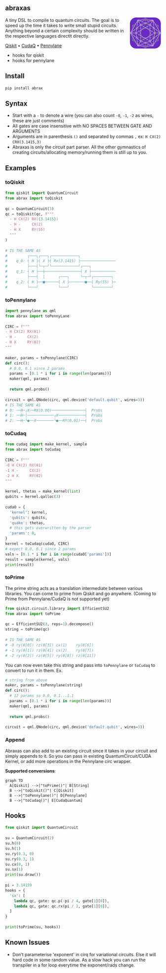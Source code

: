 ## abraxas

<img src="./docs/public/favicon.svg" width="100" height="100" align="right" />

A tiny DSL to compile to quantum circuits. The goal is to speed up the time it takes to write small stupid circuits. Anything beyond a certain complexity should be written in the respective languages directlt directly.

[Qiskit](https://qiskit.org/) &bullet; [CudaQ](https://nvidia.github.io/cuda-quantum/latest/install.html) &bullet; [Pennylane](https://docs.pennylane.ai/en/stable/code/qml.html)

<!-- hooks need some preproc for qis & pennylane -->
- hooks for qiskit
- hooks for pennylane


## Install
```py
pip install abrax
```

## Syntax
- Start with a `-` to denote a wire (you can also count `-0`, `-1`, `-2` as wires, these are just comments)
- All gates are case insensitive with NO SPACES BETWEEN GATE AND ARGUMENTS
- Arguments are in parenthesis `()` and separated by commas `,` ex: `H CX(2) CRX(3.1415,3)`
- Abraxas is only the circuit part parser. All the other gymnastics of creating circuits/allocating memory/running them is still up to you.

## Examples
### toQiskit
```python
from qiskit import QuantumCircuit
from abrax import toQiskit

qc = QuantumCircuit(3)
qc = toQiskit(qc, f"""
  - H CX(2) RX({3.1415})
  - H -     CX(2)
  - H X     RY(55)
  """
)

# IS THE SAME AS
#         ┌───┐┌───┐┌────────────┐
#    q_0: ┤ H ├┤ X ├┤ Rx(3.1415) ├────────────────
#         ├───┤└─┬─┘└────────────┘┌───┐
#    q_1: ┤ H ├──┼────────────────┤ X ├───────────
#         ├───┤  │      ┌───┐     └─┬─┘┌────────┐
#    q_2: ┤ H ├──■──────┤ X ├───────■──┤ Ry(55) ├─
#         └───┘         └───┘          └────────┘
```

### toPennylane
```python
import pennylane as qml
from abrax import toPennyLane

CIRC = f"""
- H CX(2) RX(θ1)
- H -     CX(2)
- H X     RY(θ2)
"""

maker, params = toPennylane(CIRC)
def circ():
  # 0.0, 0.1 since 2 params
  params = [0.1 * i for i in range(len(params))]
  maker(qml, params)

  return qml.probs()

circuit = qml.QNode(circ, qml.device('default.qubit', wires=3))
# IS THE SAME AS
# 0: ──H─╭X──RX(0.00)───────────────┤  Probs
# 1: ──H─│────────────╭X────────────┤  Probs
# 2: ──H─╰●──X────────╰●──RY(0.01)──┤  Probs
```

### toCudaq
```python
from cudaq import make_kernel, sample
from abrax import toCudaq

CIRC = f"""
-0 H CX(2) RX(θ1)
-1 H -     CX(2)
-2 H X     RY(θ2)
"""

kernel, thetas = make_kernel(list)
qubits = kernel.qalloc(3)

cudaO = {
  'kernel': kernel,
  'qubits': qubits,
  'quake': thetas,
  # this gets overwritten by the parser
  'params': 0,
}
kernel = toCudaq(cudaO, CIRC)
# expect 0.0, 0.1 since 2 params
vals = [0.1 * i for i in range(cudaO['params'])]
result = sample(kernel, vals)
print(result)
```

### toPrime
The prime string acts as a translation intermediate between various libraries. You can come to prime from Qiskit and go anywhere. (Coming to Prime from Pennylane/CudaQ is not supported yet)

```python
from qiskit.circuit.library import EfficientSU2
from abrax import toPrime

qc = EfficientSU2(3, reps=1).decompose()
string = toPrime(qc)

# IS THE SAME AS
# -0 ry(θ[0]) rz(θ[3]) cx(1)    ry(θ[6])
# -1 ry(θ[1]) rz(θ[4]) cx(2)    ry(θ[7])
# -2 ry(θ[2]) rz(θ[5]) ry(θ[8]) rz(θ[11])
```

You can now even take this string and pass into `toPennylane` or `toCudaq` to convert to run it in them. Ex.

```py
# string from above
maker, params = toPennylane(string)
def circ():
  # 12 params so 0.0, 0.1...1.1
  params = [0.1 * i for i in range(len(params))]
  maker(qml, params)

  return qml.probs()

circuit = qml.QNode(circ, qml.device('default.qubit', wires=3))
```

### Append
Abraxas can also add to an existing circuit since it takes in your circuit and simply appends to it. So you can pass in existing QuantumCircuit/CUDA Kernel, or add more operations in the Pennylane circ wrapper.

**Supported conversions**:
<!-- - `QuantumCircuit` -> `String`
- `String` -> `QuantumCircuit`
- `String` -> `CudaQ` -->
```mermaid
graph TD
  A[Qiskit] -->|"toPrime()"| B[String]
  B -->|"toQiskit()"| C[Qiskit]
  B -->|"toPennylane()"| D[Pennylane]
  B -->|"toCudaq()"| E[CudaQuantum]

```

## Hooks
```py
from qiskit import QuantumCircuit

su = QuantumCircuit(2)
su.h(0)
su.h(1)
su.ry(0.3, 0)
su.ry(0.3, 1)
su.cx(0, 1)
su.sx(1)
print(su.draw())

pi = 3.14159
hooks = {
  'sx': [
    lambda qc, gate: qc.p(-pi / 4, gate[1][0]),
    lambda qc, gate: qc.rx(pi / 2, gate[1][0]),
  ]
}

print(toPrime(su, hooks))
```

## Known Issues
- Don't parameterise 'exponent' in cirq for variational circuits. Else it will hard code in some random value. As a slow hack you can run the transpiler in a for loop everytime the exponent/rads change.

<!-- ## Supported Frameworks
<img src="./docs/assets/criq.jpg" width="150" />
<img src="./docs/assets/tket.jpg" width="150" />
<img src="./docs/assets/penny.jpg" width="150" />
<img src="./docs/assets/qiskit.jpg" width="150" /> -->
